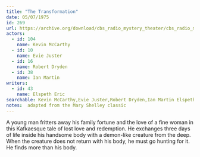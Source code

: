 ```yaml
---
title: "The Transformation"
date: 05/07/1975
id: 269
url: https://archive.org/download/cbs_radio_mystery_theater/cbs_radio_mystery_theater-0251-0300.zip/cbs_radio_mystery_theater-0251-0300%2Fcbsrmt_0269_the_transformation.mp3
actors:  
  - id: 104
    name: Kevin McCarthy  
  - id: 10
    name: Evie Juster  
  - id: 16
    name: Robert Dryden  
  - id: 38
    name: Ian Martin
writers:  
  - id: 43
    name: Elspeth Eric
searchable: Kevin McCarthy,Evie Juster,Robert Dryden,Ian Martin Elspeth Eric
notes:  adapted from the Mary Shelley classic
---
```

A young man fritters away his family fortune and the love of a fine woman in this Kafkaesque tale of lost love and redemption. He exchanges three days of life inside his handsome body with a demon-like creature from the deep. When the creature does not return with his body, he must go hunting for it. He finds more than his body.